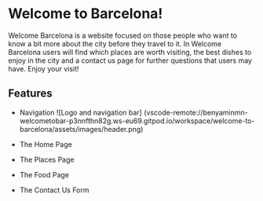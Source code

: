# Welcome to Barcelona!
Welcome Barcelona is a website focused on those people who want to know a bit more about the city before they travel to it.
In Welcome Barcelona users will find which places are worth visiting, the best dishes to enjoy in the city and a contact us page for further questions that users may have.
Enjoy your visit!

## Features

- Navigation
![Logo and navigation bar] (vscode-remote://benyaminmn-welcometobar-p3nnfthn82g.ws-eu69.gitpod.io/workspace/welcome-to-barcelona/assets/images/header.png)

- The Home Page

- The Places Page

- The Food Page

- The Contact Us Form

